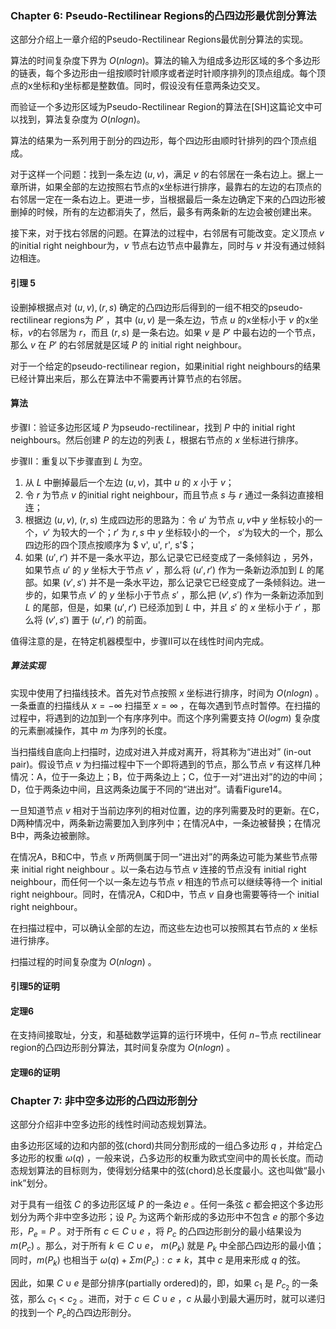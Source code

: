 ### Chapter 6: Pseudo-Rectilinear Regions的凸四边形最优剖分算法

这部分介绍上一章介绍的Pseudo-Rectilinear Regions最优剖分算法的实现。

算法的时间复杂度下界为 $O(nlog n)$。算法的输入为组成多边形区域的多个多边形的链表，每个多边形由一组按顺时针顺序或者逆时针顺序排列的顶点组成。每个顶点的x坐标和y坐标都是整数值。同时，假设没有任意两条边交叉。

而验证一个多边形区域为Pseudo-Rectilinear Region的算法在[SH]这篇论文中可以找到，算法复杂度为 $O(nlog n)$。

算法的结果为一系列用于剖分的四边形，每个四边形由顺时针排列的四个顶点组成。

对于这样一个问题：找到一条左边 $(u, v)$，满足 $v$ 的右邻居在一条右边上。据上一章所讲，如果全部的左边按照右节点的x坐标进行排序，最靠右的左边的右顶点的右邻居一定在一条右边上。更进一步，当根据最后一条左边确定下来的凸四边形被删掉的时候，所有的左边都消失了，然后，最多有两条新的左边会被创建出来。

接下来，对于找右邻居的问题。在算法的过程中，右邻居有可能改变。定义顶点 $v$ 的initial right neighbour为，$v$ 节点右边节点中最靠左，同时与 $v$ 并没有通过倾斜边相连。

#### 引理 5

设删掉根据点对 $(u, v), (r, s)$ 确定的凸四边形后得到的一组不相交的pseudo-rectilinear regions为 $P'$ ，其中 $(u, v)$ 是一条左边，节点 $u$ 的x坐标小于 $v$ 的x坐标，$v$的右邻居为 $r$，而且 $(r, s)$ 是一条右边。如果 $v$ 是 $P'$ 中最右边的一个节点，那么 $v$ 在 $P'$ 的右邻居就是区域 $P$ 的 initial right neighbour。

对于一个给定的pseudo-rectilinear region，如果initial right neighbours的结果已经计算出来后，那么在算法中不需要再计算节点的右邻居。

#### 算法

步骤I：验证多边形区域 $P$ 为pseudo-rectilinear，找到 $P$ 中的 initial right neighbours。然后创建 $P$ 的左边的列表 $L$，根据右节点的 $x$ 坐标进行排序。

步骤II：重复以下步骤直到 $L$ 为空。

1. 从 $L$ 中删掉最后一个左边 $(u, v)$，其中 $u$ 的 $x$ 小于 $v$；
2. 令 $r$ 为节点 $v$ 的initial right neighbour，而且节点 $s$ 与 $r$ 通过一条斜边直接相连；
3. 根据边 $(u, v)$, $(r, s)$ 生成四边形的思路为：令 $u'$ 为节点 $u, v$中 $y$ 坐标较小的一个，$v'$ 为较大的一个；$r'$ 为 $r, s$ 中 $y$ 坐标较小的一个， $s'$为较大的一个，那么四边形的四个顶点按顺序为 $ v', u', r', s'$；
4. 如果 $(u',r')$ 并不是一条水平边，那么记录它已经变成了一条倾斜边 ，另外，如果节点 $u'$ 的 $y$ 坐标大于节点 $v'$ ，那么将 $(u', r')$ 作为一条新边添加到 $L$ 的尾部。如果 $(v', s')$ 并不是一条水平边，那么记录它已经变成了一条倾斜边。进一步的，如果节点 $v'$ 的 $y$ 坐标小于节点 $s'$ ，那么把 $(v', s')$ 作为一条新边添加到 $L$ 的尾部，但是，如果 $(u', r')$ 已经添加到 $L$ 中，并且 $s'$ 的 $x$ 坐标小于 $r'$ ，那么将 $(v', s')$ 置于 $(u', r')$ 的前面。

值得注意的是，在特定机器模型中，步骤II可以在线性时间内完成。

##### 算法实现

实现中使用了扫描线技术。首先对节点按照 $x$ 坐标进行排序，时间为 $O(n log{n})$ 。一条垂直的扫描线从 $x=-\infty$ 扫描至 $x=\infty$ ，在每次遇到节点时暂停。在扫描的过程中，将遇到的边加到一个有序序列中。而这个序列需要支持 $O(logm)$ 复杂度的元素删减操作，其中 $m$ 为序列的长度。

当扫描线自底向上扫描时，边成对进入并成对离开，将其称为“进出对” (in-out pair)。假设节点 $v$ 为扫描过程中下一个即将遇到的节点，那么节点 $v$ 有这样几种情况：A，位于一条边上；B，位于两条边上；C，位于一对“进出对”的边的中间；D，位于两条边中间，且这两条边属于不同的“进出对”。请看Figure14。

一旦知道节点 $v$ 相对于当前边序列的相对位置，边的序列需要及时的更新。在C，D两种情况中，两条新边需要加入到序列中；在情况A中，一条边被替换；在情况B中，两条边被删除。

在情况A，B和C中，节点 $v$ 所两侧属于同一“进出对”的两条边可能为某些节点带来 initial right neighbour 。以一条右边与节点 $v$ 连接的节点没有 initial right neighbour，而任何一个以一条左边与节点 $v$ 相连的节点可以继续等待一个 initial right neighbour。同时，在情况A，C和D中，节点 $v$ 自身也需要等待一个 initial right neighbour。

在扫描过程中，可以确认全部的左边，而这些左边也可以按照其右节点的 $x$ 坐标进行排序。

扫描过程的时间复杂度为 $O(n logn)$ 。

#### 引理5的证明

#### 定理6

在支持间接取址，分支，和基础数学运算的运行环境中，任何 $n-$节点 rectilinear region的凸四边形剖分算法，其时间复杂度为 $O(n logn)$ 。

#### 定理6的证明

### Chapter 7: 非中空多边形的凸四边形剖分

这部分介绍非中空多边形的线性时间动态规划算法。

由多边形区域的边和内部的弦(chord)共同分割形成的一组凸多边形 $q$ ，并给定凸多边形的权重 $\omega(q)$ ，一般来说，凸多边形的权重为欧式空间中的周长长度。而动态规划算法的目标则为，使得划分结果中的弦(chord)总长度最小。这也叫做“最小ink”划分。

对于具有一组弦 $C$ 的多边形区域 $P$ 的一条边 $e$ 。任何一条弦 $c$ 都会把这个多边形划分为两个非中空多边形；设 $P_c$ 为这两个新形成的多边形中不包含 $e$ 的那个多边形，$P_e=P$ 。对于所有 $c\in C\cup{e}$ ，将 $P_c$ 的凸四边形剖分的最小结果设为 $m(P_c)$ 。那么，对于所有 $k\in C\cup{e}$， $m(P_k)$  就是 $P_k$ 中全部凸四边形的最小值；同时，$m(P_k)$ 也相当于 $\omega(q) + \Sigma{m(P_c): c \neq k}$，其中 $c$ 是用来形成 $q$ 的弦。

因此，如果 $C\cup{e}$ 是部分排序(partially ordered)的，即，如果 $c_1$ 是 $P_{c_2}$ 的一条弦，那么 $c_1<c_2$ 。进而，对于 $c\in C\cup{e}$ ，$c$ 从最小到最大遍历时，就可以递归的找到一个 $P_c$的凸四边形剖分。


